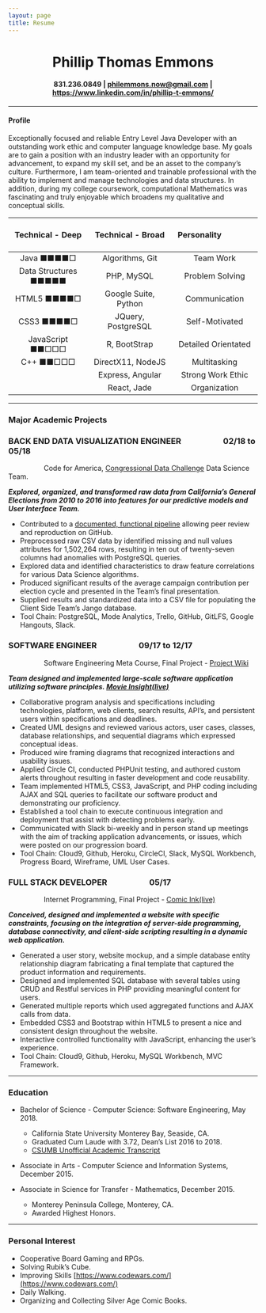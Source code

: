 ```yaml
---
layout: page
title: Resume
---
```


# <div align="center"> Phillip Thomas Emmons </div>
#### <div align="center">831.236.0849 | philemmons.now@gmail.com | https://www.linkedin.com/in/phillip-t-emmons/</div>
---
#### **Profile**

<p> Exceptionally focused and reliable Entry Level Java Developer with an outstanding work ethic and computer language knowledge base. My goals are to gain a position with an industry leader with an opportunity for advancement, to expand my skill set, and be an asset to the company’s culture. Furthermore, I am team-oriented and trainable professional with the ability to implement and manage technologies and data structures. In addition, during my college coursework, computational Mathematics was fascinating and truly enjoyable which broadens my qualitative and conceptual skills.

<div align="center">
  
| &emsp; &emsp; &emsp; &emsp; **Technical - Deep** &emsp; &emsp; &emsp; &emsp; | &emsp; &emsp; &emsp; &emsp; **Technical - Broad** &emsp; &emsp; &emsp; &emsp; | &emsp; &emsp; &emsp; &emsp;  **Personality** &emsp; &emsp; &emsp; &emsp; |
|:-:|:-:|:-:|
| Java 	■■■■□ | Algorithms, Git | Team Work |
| Data Structures ■■■■■ | PHP, MySQL | Problem Solving |
| HTML5 ■■■■□ | Google Suite, Python | Communication |
| CSS3 ■■■■□ | JQuery, PostgreSQL | Self-Motivated |
| JavaScript ■■□□□ | R, BootStrap | Detailed Orientated |
| C++ ■■□□□ | DirectX11, NodeJS | Multitasking |
|  | Express, Angular | Strong Work Ethic |
|  | React, Jade | Organization |

</div>

---
### **Major Academic Projects**

### **BACK END DATA VISUALIZATION ENGINEER &emsp; &emsp; &emsp; &emsp; 02/18 to 05/18**
&emsp; &emsp; &emsp; &emsp; Code for America, [Congressional Data Challenge](https://docs.google.com/presentation/d/1vt1PHWl634FETYke7yBlyp7s80rWXtElhJZRrJBLCwQ/edit#slide=id.p1) Data Science Team.

***Explored, organized, and transformed raw data from California’s General Elections from 2010 to 2016 into features for our predictive models and User Interface Team.***
	
- Contributed to a [documented, functional pipeline](https://docs.google.com/document/d/1uUj2jG5GzVfJjuf2d90VsctEQG7_4l5YCAF4HXYtKWw/edit#heading=h.5rr7g1pboqz4) allowing peer review and reproduction on GitHub.
- Preprocessed raw CSV data by identified missing and null values attributes for 1,502,264 rows, resulting in ten out of twenty-seven columns had anomalies with PostgreSQL queries. 
- Explored data and identified characteristics to draw feature correlations for various Data Science algorithms.
- Produced significant results of the average campaign contribution per election cycle and presented in the Team’s final presentation.
- Supplied results and standardized data into a CSV file for populating the Client Side Team’s Jango database.
- Tool Chain: PostgreSQL, Mode Analytics, Trello, GitHub, GitLFS, Google Hangouts, Slack.

### **SOFTWARE ENGINEER	&emsp; &emsp; &emsp; &emsp; 09/17 to 12/17**
&emsp; &emsp; &emsp; &emsp; Software Engineering Meta Course, Final Project - [Project Wiki](https://github.com/CSUMB-SCD/group4_FinalProject/wiki)

***Team designed and implemented large-scale software application utilizing software principles. [Movie Insight(live)](https://movie-insights.herokuapp.com/)***

- Collaborative program analysis and specifications including technologies, platform, web clients, search results, API’s, and persistent users within specifications and deadlines.
- Created UML designs and reviewed various actors, user cases, classes, database relationships, and sequential diagrams which expressed conceptual ideas.
- Produced wire framing diagrams that recognized interactions and usability issues.
- Applied Circle CI, conducted PHPUnit testing, and authored custom alerts throughout resulting in faster development and code reusability.
- Team implemented HTML5, CSS3, JavaScript, and PHP coding including AJAX and SQL queries to facilitate our software product and demonstrating our proficiency.
- Established a tool chain to execute continuous integration and deployment that assist with detecting problems early.
- Communicated with Slack bi-weekly and in person stand up meetings with the aim of tracking application advancements, or issues, which were posted on our progression board.
- Tool Chain: Cloud9, Github, Heroku, CircleCI, Slack, MySQL Workbench, Progress Board, Wireframe, UML User Cases.

### **FULL STACK DEVELOPER &emsp; &emsp; &emsp; &emsp; 05/17**
&emsp; &emsp; &emsp; &emsp; Internet Programming, Final Project - [Comic Ink(live)](https://comix-ink.herokuapp.com/index.php)

***Conceived, designed and implemented a website with specific constraints, focusing on the integration of server-side programming, database connectivity, and client-side scripting resulting in a dynamic web application.***

- Generated a user story, website mockup, and a simple database entity relationship diagram fabricating a final template that captured the product information and requirements.
- Designed and implemented SQL database with several tables using CRUD and Restful services in PHP providing meaningful content for users.
- Generated multiple reports which used aggregated functions and AJAX calls from data.
- Embedded CSS3 and Bootstrap within HTML5 to present a nice and consistent design throughout the website.
- Interactive controlled functionality with JavaScript, enhancing the user’s experience.
- Tool Chain: Cloud9, Github, Heroku, MySQL Workbench, MVC Framework.

---
### **Education**
- Bachelor of Science - Computer Science: Software Engineering, May 2018.
  - California State University Monterey Bay, Seaside, CA.
  - Graduated Cum Laude with 3.72, Dean’s List 2016 to 2018.
  - [CSUMB Unofficial Academic Transcript](https://drive.google.com/file/d/1dL85yA8iQSLrHBr5jGt177mREvp2yFU3/view?usp=sharing)

- Associate in Arts - Computer Science and Information Systems, December 2015.
- Associate in Science for Transfer - Mathematics, December 2015.
  - Monterey Peninsula College, Monterey, CA.
  - Awarded Highest Honors.

---
### **Personal Interest**
- Cooperative Board Gaming and RPGs.
- Solving Rubik’s Cube.
- Improving Skills [https://www.codewars.com/](https://www.codewars.com/)
- Daily Walking.
- Organizing and Collecting Silver Age Comic Books.

